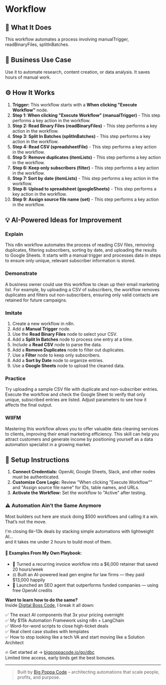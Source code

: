 # Workflow

## 🚀 What It Does
This workflow automates a process involving manualTrigger, readBinaryFiles, splitInBatches.

## 💼 Business Use Case
Use it to automate research, content creation, or data analysis. It saves hours of manual work.

## ⚙️ How It Works
1.  **Trigger:** This workflow starts with a **When clicking "Execute Workflow"** node.
2. **Step 1: When clicking "Execute Workflow" (manualTrigger)** - This step performs a key action in the workflow.
3. **Step 2: Read Binary Files (readBinaryFiles)** - This step performs a key action in the workflow.
4. **Step 3: Split In Batches (splitInBatches)** - This step performs a key action in the workflow.
5. **Step 4: Read CSV (spreadsheetFile)** - This step performs a key action in the workflow.
6. **Step 5: Remove duplicates (itemLists)** - This step performs a key action in the workflow.
7. **Step 6: Keep only subscribers (filter)** - This step performs a key action in the workflow.
8. **Step 7: Sort by date (itemLists)** - This step performs a key action in the workflow.
9. **Step 8: Upload to spreadsheet (googleSheets)** - This step performs a key action in the workflow.
10. **Step 9: Assign source file name (set)** - This step performs a key action in the workflow.

## 💡 AI-Powered Ideas for Improvement
### Explain
This n8n workflow automates the process of reading CSV files, removing duplicates, filtering subscribers, sorting by date, and uploading the results to Google Sheets. It starts with a manual trigger and processes data in steps to ensure only unique, relevant subscriber information is stored.

### Demonstrate
A business owner could use this workflow to clean up their email marketing list. For example, by uploading a CSV of subscribers, the workflow removes duplicates and filters out non-subscribers, ensuring only valid contacts are retained for future campaigns.

### Imitate
1. Create a new workflow in n8n.
2. Add a **Manual Trigger** node.
3. Use the **Read Binary Files** node to select your CSV.
4. Add a **Split In Batches** node to process one entry at a time.
5. Include a **Read CSV** node to parse the data.
6. Add a **Remove Duplicates** node to filter out duplicates.
7. Use a **Filter** node to keep only subscribers.
8. Add a **Sort by Date** node to organize entries.
9. Use a **Google Sheets** node to upload the cleaned data.

### Practice
Try uploading a sample CSV file with duplicate and non-subscriber entries. Execute the workflow and check the Google Sheet to verify that only unique, subscribed entries are listed. Adjust parameters to see how it affects the final output.

### WIIFM
Mastering this workflow allows you to offer valuable data cleaning services to clients, improving their email marketing efficiency. This skill can help you attract customers and generate income by positioning yourself as a data automation specialist in a growing market.

## 🔧 Setup Instructions
1. **Connect Credentials:** OpenAI, Google Sheets, Slack, and other nodes must be authenticated.
2. **Customize Core Logic:** Review "When clicking "Execute Workflow"" and "Assign source file name" for IDs, table names, and URLs.
3. **Activate the Workflow:** Set the workflow to "Active" after testing.

### ⚠️ Automation Ain’t the Same Anymore

Most builders out here are stuck doing $500 workflows and calling it a win.  
That’s not the move.  

I'm closing $6k–$13k deals by stacking simple automations with lightweight AI...  
and it takes me under 2 hours to build most of them.

#### 🧠 Examples From My Own Playbook:
- 🔁 Turned a recurring invoice workflow into a $6,000 retainer that saved 20 hours/week  
- ⚖️ Built an AI-powered lead gen engine for law firms — they paid $13,000 happily  
- 🚀 Launched an SEO agent that outperforms funded companies — using free OpenAI credits  

**Want to learn how to do the same?**  
Inside [Digital Boss Code](https://bigpoppacode.io/go/dbc), I break it all down:

✅ The exact AI components that 3x your pricing overnight  
✅ My $15k Automation Framework using n8n + LangChain  
✅ Word-for-word scripts to close high-ticket deals  
✅ Real client case studies with templates  
✅ How to stop looking like a tech VA and start moving like a Solution Architect  

🔥 Get started at → [bigpoppacode.io/go/dbc](https://bigpoppacode.io/go/dbc)  
Limited time access, early birds get the best bonuses.

---
> Built by [Big Poppa Code](https://bigpoppacode.io) – architecting automations that scale people, profits, and purpose.
